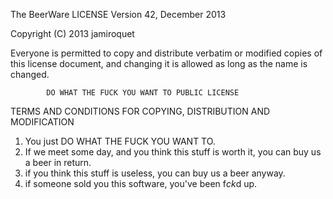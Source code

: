 The BeerWare LICENSE
                    Version 42, December 2013

 Copyright (C) 2013 jamiroquet 

 Everyone is permitted to copy and distribute verbatim or modified
 copies of this license document, and changing it is allowed as long
 as the name is changed.

            DO WHAT THE FUCK YOU WANT TO PUBLIC LICENSE
   TERMS AND CONDITIONS FOR COPYING, DISTRIBUTION AND MODIFICATION

  01. You just DO WHAT THE FUCK YOU WANT TO.
  10. If we meet some day, and you think this stuff is worth it, you can buy us a beer in return.
  11. if you think this stuff is useless, you can buy us a beer anyway. 
   4. if someone sold you this software, you've been f*ck*d up.
